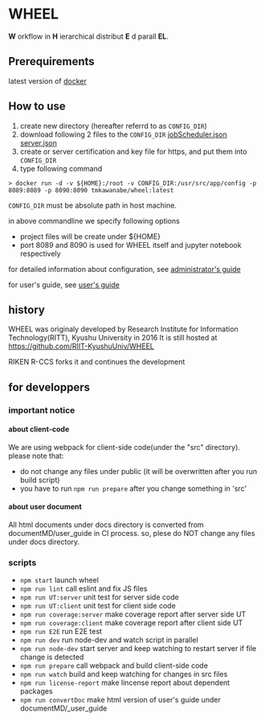 # WHEEL
__W__ orkflow in __H__ ierarchical distribut __E__ d parall __EL__.

## Prerequirements
latest version of [docker](https://www.docker.com/)

## How to use
1. create new directory (hereafter referrd to as `CONFIG_DIR`)
2. download following 2 files to the `CONFIG_DIR`
  [jobScheduler.json](https://raw.githubusercontent.com/RIKEN-RCCS/WHEEL/master/app/config/jobScheduler.json)
  [server.json](https://raw.githubusercontent.com/RIKEN-RCCS/WHEEL/master/app/config/server.json)
3. create or server certification and key file for https, and put them into `CONFIG_DIR`
4. type following command

```
> docker run -d -v ${HOME}:/root -v CONFIG_DIR:/usr/src/app/config -p 8089:8089 -p 8090:8090 tmkawanabe/wheel:latest
```

`CONFIG_DIR` must be absolute path in host machine.

in above commandline we specify following options

- project files will be create under ${HOME}
- port 8089 and 8090 is used for WHEEL itself and jupyter notebook respectively

for detailed information about configuration, see [administrator's guide](./documentMD/AdminGuide.md)

for user's guide, see [user's guide](https://riken-rccs.github.io/WHEEL/)


## history
WHEEL was originaly developed by Research Institute for Information Technology(RITT), Kyushu University in 2016
It is still hosted at https://github.com/RIIT-KyushuUniv/WHEEL

RIKEN R-CCS forks it and continues the development


## for developpers
### important notice
#### about client-code
We are using webpack for client-side code(under the "src" directory).
please note that:

 - do not change any files under public (it will be overwritten after you run build script)
 - you have to run `npm run prepare` after you change something in 'src'

#### about user document
All html documents under docs directory is converted from documentMD/user\_guide in CI process.
so, plese do NOT change any files under docs directory.


### scripts
- `npm start` launch wheel
- `npm run lint` call eslint and fix JS files
- `npm run UT:server` unit test for server side code
- `npm run UT:client` unit test for client side code
- `npm run coverage:server` make coverage report after server side UT
- `npm run coverage:client` make coverage report after client side UT
- `npm run E2E` run E2E test
- `npm run dev` run node-dev and watch script in parallel
- `npm run node-dev`   start server and keep watching to restart server if file change is detected
- `npm run prepare` call webpack and build client-side code
- `npm run watch` build and keep watching for changes in src files
- `npm run license-report` make lincense report about dependent packages
- `npm run convertDoc` make html version of user's guide under documentMD/_user_guide
